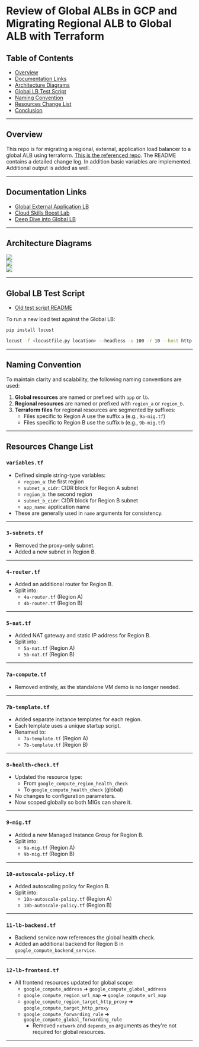 # Review of Global ALBs in GCP and Migrating Regional ALB to Global ALB with Terraform

## Table of Contents

- [Overview](#overview)
- [Documentation Links](#documentation-links)
- [Architecture Diagrams](#architecture-diagrams)
- [Global LB Test Script](#global-lb-test-script)
- [Naming Convention](#naming-convention)
- [Resources Change List](#resources-change-list)
- [Conclusion](#conclusion)

---

## Overview

This repo is for migrating a regional, external, application load balancer to a global ALB using terraform. [This is the referenced repo](https://github.com/aaron-dm-mcdonald/gcp-private-mig-lb-terraform). The README contains a detailed change log. In addition basic variables are implemented. Additional output is added as well. 

---

## Documentation Links

- [Global External Application LB](https://cloud.google.com/load-balancing/docs/https/setup-global-ext-https-compute)
- [Cloud Skills Boost Lab](https://www.cloudskillsboost.google/focuses/1232?catalog_rank=%7B%22rank%22%3A2%2C%22num_filters%22%3A0%2C%22has_search%22%3Atrue%7D&parent=catalog&search_id=44407083)
- [Deep Dive into Global LB](https://cloud.google.com/blog/topics/developers-practitioners/google-cloud-global-external-https-load-balancer-deep-dive)

---

## Architecture Diagrams

![](https://github.com/aaron-dm-mcdonald/class6.5-notes/blob/main/060325/assets/console-to-tf-map.PNG)  
![](https://github.com/aaron-dm-mcdonald/class6.5-notes/blob/main/060325/assets/GCP%2BGlobal%2BLB%2Bcomponents.png)  
![](https://github.com/aaron-dm-mcdonald/class6.5-notes/blob/main/060325/assets/global-lb-v2.svg)

---

## Global LB Test Script

- [Old test script README](../041925/README.md)

To run a new load test against the Global LB:

```bash
pip install locust

locust -f <locustfile.py location> --headless -u 100 -r 10 --host http://<LB IP ADDRESS>

```


---

## Naming Convention

To maintain clarity and scalability, the following naming conventions are used:

1. **Global resources** are named or prefixed with `app` or `lb`.
2. **Regional resources** are named or prefixed with `region_a` or `region_b`.
3. **Terraform files** for regional resources are segmented by suffixes:
   - Files specific to Region A use the suffix `a` (e.g., `9a-mig.tf`)
   - Files specific to Region B use the suffix `b` (e.g., `9b-mig.tf`)

---

## Resources Change List

### `variables.tf`
- Defined simple string-type variables:
  - `region_a`: the first region
  - `subnet_a_cidr`: CIDR block for Region A subnet
  - `region_b`: the second region
  - `subnet_b_cidr`: CIDR block for Region B subnet
  - `app_name`: application name
- These are generally used in `name` arguments for consistency.

---

### `3-subnets.tf`
- Removed the proxy-only subnet.
- Added a new subnet in Region B.

---

### `4-router.tf`
- Added an additional router for Region B.
- Split into:
  - `4a-router.tf` (Region A)
  - `4b-router.tf` (Region B)

---

### `5-nat.tf`
- Added NAT gateway and static IP address for Region B.
- Split into:
  - `5a-nat.tf` (Region A)
  - `5b-nat.tf` (Region B)

---

### `7a-compute.tf`
- Removed entirely, as the standalone VM demo is no longer needed.

---

### `7b-template.tf`
- Added separate instance templates for each region.
- Each template uses a unique startup script.
- Renamed to:
  - `7a-template.tf` (Region A)
  - `7b-template.tf` (Region B)

---

### `8-health-check.tf`
- Updated the resource type:
  - From `google_compute_region_health_check`
  - To `google_compute_health_check` (global)
- No changes to configuration parameters.
- Now scoped globally so both MIGs can share it.

---

### `9-mig.tf`
- Added a new Managed Instance Group for Region B.
- Split into:
  - `9a-mig.tf` (Region A)
  - `9b-mig.tf` (Region B)

---

### `10-autoscale-policy.tf`
- Added autoscaling policy for Region B.
- Split into:
  - `10a-autoscale-policy.tf` (Region A)
  - `10b-autoscale-policy.tf` (Region B)

---

### `11-lb-backend.tf`
- Backend service now references the global health check.
- Added an additional backend for Region B in `google_compute_backend_service`.

---

### `12-lb-frontend.tf`
- All frontend resources updated for global scope:
  - `google_compute_address` ➜ `google_compute_global_address`
  - `google_compute_region_url_map` ➜ `google_compute_url_map`
  - `google_compute_region_target_http_proxy` ➜ `google_compute_target_http_proxy`
  - `google_compute_forwarding_rule` ➜ `google_compute_global_forwarding_rule`
    - Removed `network` and `depends_on` arguments as they're not required for global resources.

---
